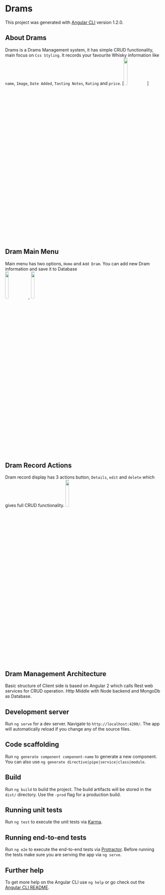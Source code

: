 # Drams

This project was generated with [Angular CLI](https://github.com/angular/angular-cli) version 1.2.0.

## About Drams

Drams is a Drams Management system, it has simple CRUD functionality, main focus on `Css Styling`. It records your favourite Whisky information like `name`, `Image`, `Date Added`, `Tasting Notes`, `Rating` and `price`.
[<img src="https://user-images.githubusercontent.com/8953275/28466867-28f37a6e-6e71-11e7-8cfe-af593d00ad62.JPG" width="15%"></img>] 

## Dram Main Menu 

Main menu has two options, 	`Home` and `Add Dram`. You can add new Dram information and save it to Database  
<img src="https://user-images.githubusercontent.com/8953275/28467420-2ed9812e-6e73-11e7-940b-7977ce8c9837.JPG" width="15%"></img>, <img src="https://user-images.githubusercontent.com/8953275/28467825-7bd9cd02-6e74-11e7-92e0-d68b3c6eb932.JPG" width="15%"></img> 

## Dram Record Actions

Dram record display has 3 actions button, `Details`, `edit` and `delete` which gives full CRUD functionality.
<img src="https://user-images.githubusercontent.com/8953275/28468012-0cfcbd44-6e75-11e7-822e-45fe1eafe167.JPG" width="15%">

## Dram Management Architecture

Basic structure of Client side is based on Angular 2 which calls Rest web services for CRUD operation. Http Middle with Node backend and MongoDb as Database.

## Development server

Run `ng serve` for a dev server. Navigate to `http://localhost:4200/`. The app will automatically reload if you change any of the source files.

## Code scaffolding

Run `ng generate component component-name` to generate a new component. You can also use `ng generate directive|pipe|service|class|module`.

## Build

Run `ng build` to build the project. The build artifacts will be stored in the `dist/` directory. Use the `-prod` flag for a production build.

## Running unit tests

Run `ng test` to execute the unit tests via [Karma](https://karma-runner.github.io).

## Running end-to-end tests

Run `ng e2e` to execute the end-to-end tests via [Protractor](http://www.protractortest.org/).
Before running the tests make sure you are serving the app via `ng serve`.

## Further help

To get more help on the Angular CLI use `ng help` or go check out the [Angular CLI README](https://github.com/angular/angular-cli/blob/master/README.md).
